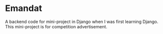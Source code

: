 # Emandat
A backend code for mini-project in Django when I was first learning Django. This mini-project is for competition advertisement.
